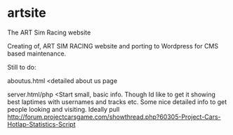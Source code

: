 # artsite
The ART Sim Racing website

Creating of, ART SIM RACING website and porting to Wordpress for CMS based maintenance. 

Still to do:

aboutus.html <detailed about us page

server.html/php <Start small, basic info. Though Id like to get it showing best laptimes with usernames and tracks etc. Some nice detailed info to get people looking and visiting. Ideally pull http://forum.projectcarsgame.com/showthread.php?60305-Project-Cars-Hotlap-Statistics-Script
